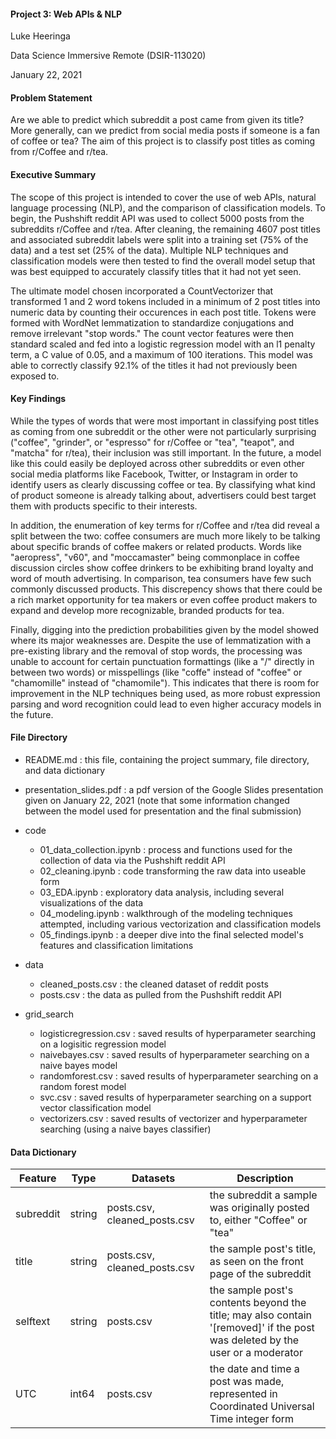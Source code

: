 #### Project 3: Web APIs & NLP
Luke Heeringa

Data Science Immersive Remote (DSIR-113020)

January 22, 2021

#### Problem Statement
Are we able to predict which subreddit a post came from given its title? More generally, can we predict from social media posts if someone is a fan of coffee or tea? The aim of this project is to classify post titles as coming from r/Coffee and r/tea. 

#### Executive Summary

The scope of this project is intended to cover the use of web APIs, natural language processing (NLP), and the comparison of classification models. To begin, the Pushshift reddit API was used to collect 5000 posts from the subreddits r/Coffee and r/tea. After cleaning, the remaining 4607 post titles and associated subreddit labels were split into a training set (75% of the data) and a test set (25% of the data). Multiple NLP techniques and classification models were then tested to find the overall model setup that was best equipped to accurately classify titles that it had not yet seen. 

The ultimate model chosen incorporated a CountVectorizer that transformed 1 and 2 word tokens included in a minimum of 2 post titles into numeric data by counting their occurences in each post title. Tokens were formed with WordNet lemmatization to standardize conjugations and remove irrelevant "stop words." The count vector features were then standard scaled and fed into a logistic regression model with an l1 penalty term, a C value of 0.05, and a maximum of 100 iterations. This model was able to correctly classify 92.1% of the titles it had not previously been exposed to. 

#### Key Findings

While the types of words that were most important in classifying post titles as coming from one subreddit or the other were not particularly surprising ("coffee", "grinder", or "espresso" for r/Coffee or "tea", "teapot", and "matcha" for r/tea), their inclusion was still important. In the future, a model like this could easily be deployed across other subreddits or even other social media platforms like Facebook, Twitter, or Instagram in order to identify users as clearly discussing coffee or tea. By classifying what kind of product someone is already talking about, advertisers could best target them with products specific to their interests. 

In addition, the enumeration of key terms for r/Coffee and r/tea did reveal a split between the two: 
coffee consumers are much more likely to be talking about specific brands of coffee makers or related products. Words like "aeropress", "v60", and "moccamaster" being commonplace in coffee discussion circles show coffee drinkers to be exhibiting brand loyalty and word of mouth advertising. In comparison, tea consumers have few such commonly discussed products. This discrepency shows that there could be a rich market opportunity for tea makers or even coffee product makers to expand and develop more recognizable, branded products for tea. 

Finally, digging into the prediction probabilities given by the model showed where its major weaknesses are. Despite the use of lemmatization with a pre-existing library and the removal of stop words, the processing was unable to account for certain punctuation formattings (like a "/" directly in between two words) or misspellings (like "coffe" instead of "coffee" or "chamomille" instead of "chamomile"). This indicates that there is room for improvement in the NLP techniques being used, as more robust expression parsing and word recognition could lead to even higher accuracy models in the future. 

#### File Directory
- README.md : this file, containing the project summary, file directory, and data dictionary

- presentation_slides.pdf : a pdf version of the Google Slides presentation given on January 22, 2021 (note that some information changed between the model used for presentation and the final submission)

- code 
    - 01_data_collection.ipynb : process and functions used for the collection of data via the Pushshift reddit API
    - 02_cleaning.ipynb : code transforming the raw data into useable form
    - 03_EDA.ipynb : exploratory data analysis, including several visualizations of the data
    - 04_modeling.ipynb : walkthrough of the modeling techniques attempted, including various vectorization and classification models 
    - 05_findings.ipynb : a deeper dive into the final selected model's features and classification limitations


- data
    - cleaned_posts.csv : the cleaned dataset of reddit posts
    - posts.csv : the data as pulled from the Pushshift reddit API


- grid_search
    - logisticregression.csv : saved results of hyperparameter searching on a logisitic regression model
    - naivebayes.csv : saved results of hyperparameter searching on a naive bayes model
    - randomforest.csv : saved results of hyperparameter searching on a random forest model
    - svc.csv : saved results of hyperparameter searching on a support vector classification model
    - vectorizers.csv : saved results of vectorizer and hyperparameter searching (using a naive bayes classifier)

#### Data Dictionary

|Feature|Type|Datasets|Description|
|---|---|---|---|
|subreddit|string|posts.csv, cleaned_posts.csv|the subreddit a sample was originally posted to, either "Coffee" or "tea"|
|title|string|posts.csv, cleaned_posts.csv|the sample post's title, as seen on the front page of the subreddit|
|selftext|string|posts.csv|the sample post's contents beyond the title; may also contain '[removed]' if the post was deleted by the user or a moderator
|UTC|int64|posts.csv|the date and time a post was made, represented in Coordinated Universal Time integer form|
